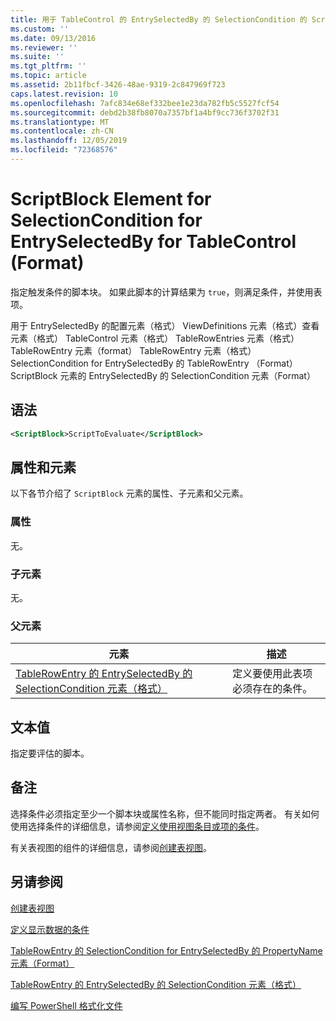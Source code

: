 ```yaml
---
title: 用于 TableControl 的 EntrySelectedBy 的 SelectionCondition 的 ScriptBlock 元素（格式） |Microsoft Docs
ms.custom: ''
ms.date: 09/13/2016
ms.reviewer: ''
ms.suite: ''
ms.tgt_pltfrm: ''
ms.topic: article
ms.assetid: 2b11fbcf-3426-48ae-9319-2c847969f723
caps.latest.revision: 10
ms.openlocfilehash: 7afc834e68ef332bee1e23da782fb5c5527fcf54
ms.sourcegitcommit: debd2b38fb8070a7357bf1a4bf9cc736f3702f31
ms.translationtype: MT
ms.contentlocale: zh-CN
ms.lasthandoff: 12/05/2019
ms.locfileid: "72368576"
---
```

# <a name="scriptblock-element-for-selectioncondition-for-entryselectedby-for-tablecontrol-format"></a>ScriptBlock Element for SelectionCondition for EntrySelectedBy for TableControl (Format)

指定触发条件的脚本块。 如果此脚本的计算结果为 `true`，则满足条件，并使用表项。

用于 EntrySelectedBy 的配置元素（格式） ViewDefinitions 元素（格式）查看元素（格式） TableControl 元素（格式） TableRowEntries 元素（格式） TableRowEntry 元素（format） TableRowEntry 元素（格式）SelectionCondition for EntrySelectedBy 的 TableRowEntry （Format） ScriptBlock 元素的 EntrySelectedBy 的 SelectionCondition 元素（Format）

## <a name="syntax"></a>语法

```xml
<ScriptBlock>ScriptToEvaluate</ScriptBlock>
```

## <a name="attributes-and-elements"></a>属性和元素

以下各节介绍了 `ScriptBlock` 元素的属性、子元素和父元素。

### <a name="attributes"></a>属性

无。

### <a name="child-elements"></a>子元素

无。

### <a name="parent-elements"></a>父元素

|元素|描述|
|-------------|-----------------|
|[TableRowEntry 的 EntrySelectedBy 的 SelectionCondition 元素（格式）](./selectioncondition-element-for-entryselectedby-for-tablecontrol-format.md)|定义要使用此表项必须存在的条件。|

## <a name="text-value"></a>文本值

指定要评估的脚本。

## <a name="remarks"></a>备注

选择条件必须指定至少一个脚本块或属性名称，但不能同时指定两者。 有关如何使用选择条件的详细信息，请参阅[定义使用视图条目或项的条件](./defining-conditions-for-displaying-data.md)。

有关表视图的组件的详细信息，请参阅[创建表视图](./creating-a-table-view.md)。

## <a name="see-also"></a>另请参阅

[创建表视图](./creating-a-table-view.md)

[定义显示数据的条件](./defining-conditions-for-displaying-data.md)

[TableRowEntry 的 SelectionCondition for EntrySelectedBy 的 PropertyName 元素（Format）](./propertyname-element-for-selectioncondition-for-entryselectedby-for-tablerowentry-format.md)

[TableRowEntry 的 EntrySelectedBy 的 SelectionCondition 元素（格式）](./selectioncondition-element-for-entryselectedby-for-tablecontrol-format.md)

[编写 PowerShell 格式化文件](./writing-a-powershell-formatting-file.md)
